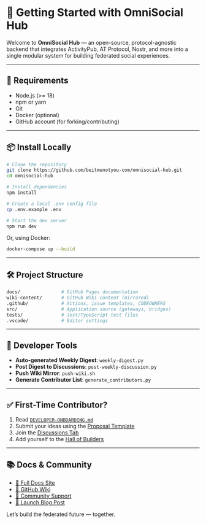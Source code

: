 # 🚀 Getting Started with OmniSocial Hub

Welcome to **OmniSocial Hub** — an open-source, protocol-agnostic backend that integrates ActivityPub, AT Protocol, Nostr, and more into a single modular system for building federated social experiences.

---

## 🔧 Requirements

- Node.js (>= 18)
- npm or yarn
- Git
- Docker (optional)
- GitHub account (for forking/contributing)

---

## 📦 Install Locally

```bash
# Clone the repository
git clone https://github.com/beitmenotyou-com/omnisocial-hub.git
cd omnisocial-hub

# Install dependencies
npm install

# Create a local .env config file
cp .env.example .env

# Start the dev server
npm run dev
```

Or, using Docker:

```bash
docker-compose up --build
```

---

## 🛠 Project Structure

```bash
docs/               # GitHub Pages documentation
wiki-content/       # GitHub Wiki content (mirrored)
.github/            # Actions, issue templates, CODEOWNERS
src/                # Application source (gateways, bridges)
tests/              # Jest/TypeScript test files
.vscode/            # Editor settings
```

---

## 🧪 Developer Tools

- **Auto-generated Weekly Digest**: `weekly-digest.py`
- **Post Digest to Discussions**: `post-weekly-discussion.py`
- **Push Wiki Mirror**: `push-wiki.sh`
- **Generate Contributor List**: `generate_contributors.py`

---

## ✅ First-Time Contributor?

1. Read [`DEVELOPER-ONBOARDING.md`](./DEVELOPER-ONBOARDING.md)
2. Submit your ideas using the [Proposal Template](https://github.com/beitmenotyou-com/omnisocial-hub/issues/new?template=proposal.md)
3. Join the [Discussions Tab](https://github.com/beitmenotyou-com/omnisocial-hub/discussions)
4. Add yourself to the [Hall of Builders](docs/hall-of-builders.md)

---

## 📚 Docs & Community

- [📘 Full Docs Site](https://beitmenotyou-com.github.io/omnisocial-hub)
- [📖 GitHub Wiki](https://github.com/beitmenotyou-com/omnisocial-hub/wiki)
- [💬 Community Support](./SUPPORT.md)
- [🏁 Launch Blog Post](docs/announcement.md)

Let’s build the federated future — together.
